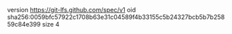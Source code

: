 version https://git-lfs.github.com/spec/v1
oid sha256:0059bfc57922c1708b63e31c04589f4b33155c5b24327bcb5b7b25859c84e399
size 4
